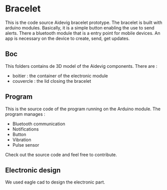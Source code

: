 # Bracelet

This is the code source Aidevig bracelet prototype. The bracelet is built with arduino modules. 
Basically, it is a simple button enabling the use to send alerts. There a bluetooth module that is a entry point for mobile devices.
An app is necessary on the device to create, send, get updates.

## Boc

This folders contains de 3D model of the Aidevig components.
There are : 
* boitier : the container of the electronic module
* couvercle : the lid closing the bracelet

## Program

This is the source code of the program running on the Arduino module. The program manages : 
* Bluetooth communication
* Notifications
* Button
* Vibration
* Pulse sensor

Check out the source code and feel free to contribute.

## Electronic design

We used eagle cad to design the electronic part.
